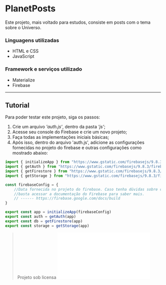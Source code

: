 # PlanetPosts

Este projeto, mais voltado para estudos, consiste em posts com o tema sobre o Universo.

### Linguagens utilizadas
- HTML e CSS
- JavaScript

### Framework e serviços utilizado 
- Materialize
- Firebase

---

## Tutorial

Para poder testar este projeto, siga os passos:

1. Crie um arquivo *'auth.js'*, dentro da pasta *'js'*;
2. Acesse seu console do Firebase e crie um novo projeto;
3. Faça todas as implementações iniciais básicas;
4. Após isso, dentro do arquivo 'auth.js', adicione as configurações fornecidas no projeto do firebase e outras configurações como mostrado abaixo:

```js
import { initializeApp } from "https://www.gstatic.com/firebasejs/9.8.3/firebase-app.js"
import { getAuth } from "https://www.gstatic.com/firebasejs/9.8.3/firebase-auth.js"
import { getFirestore } from "https://www.gstatic.com/firebasejs/9.8.3/firebase-firestore.js"
import { getStorage } from "https://www.gstatic.com/firebasejs/9.8.3/firebase-storage.js"

const firebaseConfig = {
    //Data fornecida no projeto do firebase. Caso tenha dúvidas sobre como fazer essa implementação,
    //basta acessar a documentação do Firebase para saber mais.
    // ------ https://firebase.google.com/docs/build
}

export const app = initializeApp(firebaseConfig)
export const auth = getAuth(app)
export const db = getFirestore(app)
export const storage = getStorage(app)

```

> Projeto sob licensa ![GPL v3.](LICENSE.md)